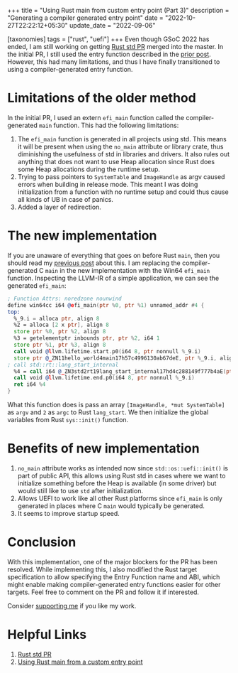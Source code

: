 +++
title = "Using Rust main from custom entry point (Part 3)"
description = "Generating a compiler generated entry point"
date = "2022-10-27T22:22:12+05:30"
update_date = "2022-09-06"

[taxonomies]
tags = ["rust", "uefi"]
+++
Even though GSoC 2022 has ended, I am still working on getting [Rust std PR](https://github.com/rust-lang/rust/pull/100316) merged into the master. In the initial PR, I still used the entry function described in the [prior post](@/blog/post7.md). However, this had many limitations, and thus I have finally transitioned to using a compiler-generated entry function.

<!-- more -->

# Limitations of the older method
In the initial PR, I used an extern `efi_main` function called the compiler-generated `main` function. This had the following limitations:
1. The `efi_main` function is generated in all projects using std. This means it will be present when using the `no_main` attribute or library crate, thus diminishing the usefulness of std in libraries and drivers. It also rules out anything that does not want to use Heap allocation since Rust does some Heap allocations during the runtime setup.
2. Trying to pass pointers to `SystemTable` and `ImageHandle` as argv caused errors when building in release mode. This meant I was doing initialization from a function with no runtime setup and could thus cause all kinds of UB in case of panics.
3. Added a layer of redirection.

# The new implementation
If you are unaware of everything that goes on before Rust `main`, then you should read my [previous post](@/blog/post7.md) about this. I am replacing the compiler-generated C `main` in the new implementation with the Win64 `efi_main` function. Inspecting the LLVM-IR of a simple application, we can see the generated `efi_main`:
```asm
; Function Attrs: noredzone nounwind
define win64cc i64 @efi_main(ptr %0, ptr %1) unnamed_addr #4 {
top:
  %_9.i = alloca ptr, align 8
  %2 = alloca [2 x ptr], align 8
  store ptr %0, ptr %2, align 8
  %3 = getelementptr inbounds ptr, ptr %2, i64 1
  store ptr %1, ptr %3, align 8
  call void @llvm.lifetime.start.p0(i64 8, ptr nonnull %_9.i)
  store ptr @_ZN11hello_world4main17h57c4996130ab67deE, ptr %_9.i, align 8
; call std::rt::lang_start_internal
  %4 = call i64 @_ZN3std2rt19lang_start_internal17hd4c288149f777b4aE(ptr noundef nonnull align 1 %_9.i, ptr noalias noundef nonnull readonly align 8 dereferenceable(24) @vtable.0, i64 2, ptr nonnull %2, i8 2) #6
  call void @llvm.lifetime.end.p0(i64 8, ptr nonnull %_9.i)
  ret i64 %4
}
```
What this function does is pass an array `[ImageHandle, *mut SystemTable]` as `argv` and `2` as `argc` to Rust `lang_start`. We then initialize the global variables from Rust `sys::init()` function.

# Benefits of new implementation
1. `no_main` attribute works as intended now since `std::os::uefi::init()` is part of public API, this allows using Rust std in cases where we want to initialize something before the Heap is available (in some driver) but would still like to use `std` after initialization.
2. Allows UEFI to work like all other Rust platforms since `efi_main` is only generated in places where C `main` would typically be generated.
3. It seems to improve startup speed.

# Conclusion
With this implementation, one of the major blockers for the PR has been resolved. While implementing this, I also modified the Rust target specification to allow specifying the Entry Function name and ABI, which might enable making compiler-generated entry functions easier for other targets. Feel free to comment on the PR and follow it if interested.

Consider [supporting me](@/pages/about.md) if you like my work.

# Helpful Links
1. [Rust std PR](https://github.com/rust-lang/rust/pull/100316) 
2. [Using Rust main from a custom entry point](@/blog/post7.md)

